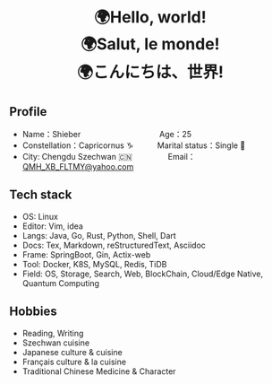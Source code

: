 <!--
**QMHTMY/QMHTMY** is a ✨ _special_ ✨ repository because its `README.md` (this file) appears on your GitHub profile.

Here are some ideas to get you started:

-  I’m currently working on ...
- 🌱 I’m currently learning ...
-  I’m looking to collaborate on ...
- 🤔 I’m looking for help with ...
-  Ask me about ...
- 📫 How to reach me: ...
- 😄 Pronouns: ...
- ⚡ Fun fact: ...
-->

<center>
    <h1>🌍Hello, world! <br> 
        🌍Salut, le monde! <br> 
        🌍こんにちは、世界!
    </h1>
</center>

## Profile 

* Name：Shieber  &ensp;&ensp;&ensp;&emsp;&emsp;&emsp;&emsp;&emsp;&emsp;&emsp;&emsp; Age：25
* Constellation：Capricornus ♑ &ensp;&emsp;&ensp;&ensp; Marital status：Single 🐶
* City: Chengdu Szechwan 🇨🇳  &emsp;&emsp;&emsp;&ensp;&ensp; Email：QMH_XB_FLTMY@yahoo.com

## Tech stack

* OS: Linux
* Editor: Vim, idea
* Langs: Java, Go, Rust, Python, Shell, Dart
* Docs: Tex, Markdown, reStructuredText, Asciidoc
* Frame: SpringBoot, Gin, Actix-web
* Tool: Docker, K8S, MySQL, Redis, TiDB
* Field: OS, Storage, Search, Web, BlockChain, Cloud/Edge Native, Quantum Computing

## Hobbies 

* Reading, Writing
* Szechwan cuisine
* Japanese culture & cuisine
* Français culture & la cuisine
* Traditional Chinese Medicine & Character
